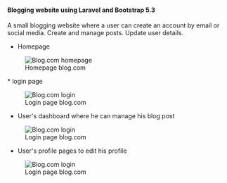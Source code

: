 #### Blogging website using Laravel and Bootstrap 5.3
A small blogging website where a user can create an account by email or social media. Create and manage posts. Update user details. 

* Homepage
<figure>
    <img src="https://github.com/Alimul-Mahfuz/blog.com/assets/74812296/6b51b52d-2def-43c2-b2ab-bb95ab5d5413" width:540 
         alt="Blog.com homepage">
    <figcaption>Homepage blog.com</figcaption>
</figure>
* login page
<figure>
    <img src="https://github.com/Alimul-Mahfuz/blog.com/assets/74812296/7927da4a-09d6-46d0-8132-0bc0414661d3" width:540
         alt="Blog.com login">
    <figcaption>Login page blog.com</figcaption>
</figure>

* User's dashboard where he can manage his blog post
<figure>
    <img src="https://github.com/Alimul-Mahfuz/blog.com/assets/74812296/609a2087-ea5e-408a-b87e-90e7e9c5589c" width:540
         alt="Blog.com login">
    <figcaption>Login page blog.com</figcaption>
</figure>

* User's profile pages to edit his profile
<figure>
    <img src="https://github.com/Alimul-Mahfuz/blog.com/assets/74812296/68b758c8-9831-4787-bd69-ea1d53d19e4c" width:540
         alt="Blog.com login">
    <figcaption>Login page blog.com</figcaption>
</figure>



